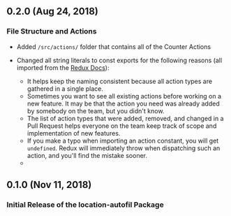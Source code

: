 ## 0.2.0 (Aug 24, 2018)

### File Structure and Actions

* Added `/src/actions/` folder that contains all of the Counter Actions
* Changed all string literals to const exports for the following reasons (all imported from the [Redux Docs](https://redux.js.org/recipes/reducingboilerplate)):

	* It helps keep the naming consistent because all action types are gathered in a single place.
	* Sometimes you want to see all existing actions before working on a new feature. It may be that the action you need was already added by somebody on the team, but you didn't know.
	* The list of action types that were added, removed, and changed in a Pull Request helps everyone on the team keep track of scope and implementation of new features.
	* If you make a typo when importing an action constant, you will get `undefined`. Redux will immediately throw when dispatching such an action, and you'll find the mistake sooner.
	* 
## 0.1.0 (Nov 11, 2018)

### Initial Release of the location-autofil Package
